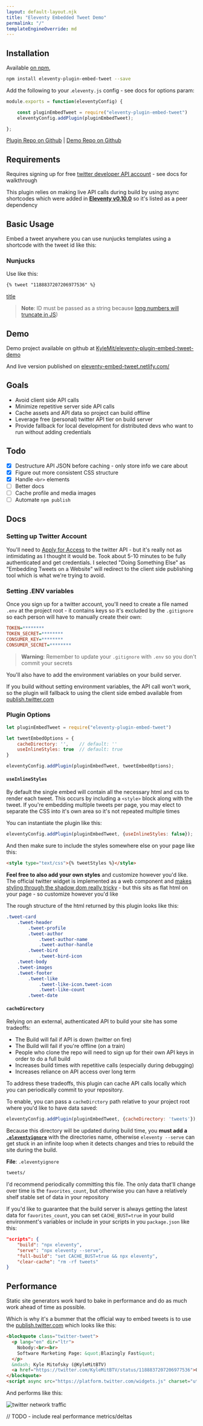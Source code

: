 ```yaml
---
layout: default-layout.njk
title: "Eleventy Embedded Tweet Demo"
permalink: "/"
templateEngineOverride: md
---
```



## Installation

Available [on npm](https://www.npmjs.com/package/eleventy-plugin-embed-tweet),

```bash
npm install eleventy-plugin-embed-tweet --save
```

Add the following to your .`eleventy.js` config - see docs for options param:

```js
module.exports = function(eleventyConfig) {

    const pluginEmbedTweet = require("eleventy-plugin-embed-tweet")
    eleventyConfig.addPlugin(pluginEmbedTweet);

};
```

[Plugin Repo on Github](https://github.com/KyleMit/eleventy-plugin-embed-tweet) | [Demo Repo on Github](https://github.com/KyleMit/eleventy-plugin-embed-tweet-demo)

## Requirements

Requires signing up for free [twitter developer API account](https://developer.twitter.com/en/apply-for-access) - see docs for walkthrough

This plugin relies on making live API calls during build by using async shortcodes which were added in [**Eleventy v0.10.0**](https://github.com/11ty/eleventy/releases/tag/v0.10.0-beta.1) so it's listed as a peer dependency

## Basic Usage

Embed a tweet anywhere you can use nunjucks templates using a shortcode with the tweet id like this:

### Nunjucks

Use like this:

<!-- {% raw %} -->
```handlebars
{% tweet "1188837207206977536" %}
```
<!-- {% endraw %} -->

[title](url)
> **Note**: ID must be passed as a string because [long numbers will truncate in JS](https://developer.mozilla.org/en-US/docs/Web/JavaScript/Reference/Global_Objects/Number/MAX_SAFE_INTEGER))

## Demo

Demo project available on github at [KyleMit/eleventy-plugin-embed-tweet-demo](https://github.com/KyleMit/eleventy-plugin-embed-tweet-demo)

And live version published on [eleventy-embed-tweet.netlify.com/](https://eleventy-embed-tweet.netlify.com/)

## Goals

* Avoid client side API calls
* Minimize repetitive server side API calls
* Cache assets and API data so project can build offline
* Leverage free (personal) twitter API tier on build server
* Provide fallback for local development for distributed devs who want to run without adding credentials

## Todo

* [x] Destructure API JSON before caching - only store info we care about
* [x] Figure out more consistent CSS structure
* [x] Handle `<br>` elements
* [ ] Better docs
* [ ] Cache profile and media images
* [ ] Automate `npm publish`

## Docs

### Setting up Twitter Account

You'll need to [Apply for Access](https://developer.twitter.com/en/apply-for-access) to the twitter API - but it's really not as intimidating as I thought it would be.  Took about 5-10 minutes to be fully authenticated and get credentials.  I selected "Doing Something Else" as "Embedding Tweets on a Website" will redirect to the client side publishing tool which is what we're trying to avoid.

### Setting .ENV variables

Once you sign up for a twitter account, you'll need to create a file named `.env` at the project root - it contains keys so it's excluded by the `.gitignore` so each person will have to manually create their own:

```ini
TOKEN=********
TOKEN_SECRET=********
CONSUMER_KEY=********
CONSUMER_SECRET=********
```

> **Warning**: Remember to update your `.gitignore` with `.env` so you don't commit your secrets

You'll also have to add the environment variables on your build server.

If you build without setting environment variables, the API call won't work, so the plugin will fallback to using the client side embed available from [publish.twitter.com](https://publish.twitter.com/#)

### Plugin Options

```js
let pluginEmbedTweet = require("eleventy-plugin-embed-tweet")

let tweetEmbedOptions = {
    cacheDirectory: '',    // default: ''
    useInlineStyles: true  // default: true
}

eleventyConfig.addPlugin(pluginEmbedTweet, tweetEmbedOptions);
```

#### `useInlineStyles`

By default the single embed will contain all the necessary html and css to render each tweet.  This occurs by including a `<style>` block along with the tweet.  If you're embedding multiple tweets per page, you may elect to separate the CSS into it's own area so it's not repeated multiple times

You can instantiate the plugin like this:

```js
eleventyConfig.addPlugin(pluginEmbedTweet, {useInlineStyles: false});
```

And then make sure to include the styles somewhere else on your page like this:

<!-- {% raw %} -->
```html
<style type="text/css">{% tweetStyles %}</style>
```
<!-- {% endraw %} -->


**Feel free to also add your own styles** and customize however you'd like.  The official twitter widget is implemented as a web component and [makes styling through the shadow dom really tricky](https://stackoverflow.com/a/59493027/1366033) - but this sits as flat html on your page - so customize however you'd like

The rough structure of the html returned by this plugin looks like this:

```css
.tweet-card
    .tweet-header
        .tweet-profile
        .tweet-author
            .tweet-author-name
            .tweet-author-handle
        .tweet-bird
            .tweet-bird-icon
    .tweet-body
    .tweet-images
    .tweet-footer
        .tweet-like
            .tweet-like-icon.tweet-icon
            .tweet-like-count
        .tweet-date
```

#### `cacheDirectory`

Relying on an external, authenticated API to build your site has some tradeoffs:

* The Build will fail if API is down (twitter on fire)
* The Build will fail if you're offline (on a train)
* People who clone the repo will need to sign up for their own API keys in order to do a full build
* Increases build times with repetitive calls (especially during debugging)
* Increases reliance on API access over long term

To address these tradeoffs, this plugin can cache API calls locally which you can periodically commit to your repository.

To enable, you can pass a `cacheDirctory` path relative to your project root where you'd like to have data saved:

```js
eleventyConfig.addPlugin(pluginEmbedTweet, {cacheDirectory: 'tweets'});
```

Because this directory will be updated during build time, you **must add a [`.eleventyignore`](https://www.11ty.dev/docs/ignores/)** with the directories name, otherwise `eleventy --serve` can get stuck in an infinite loop when it detects changes and tries to rebuild the site during the build.

**File**: `.eleventyignore`

```bash
tweets/
```

I'd recommend periodically committing this file. The only data that'll change over time is the `favorites_count`, but otherwise you can have a relatively shelf stable set of data in your repository

If you'd like to guarantee that the build server is always getting the latest data for `favorites_count`, you can set `CACHE_BUST=true` in your build environment's variables or include in your scripts in you `package.json` like this:

```json
"scripts": {
    "build": "npx eleventy",
    "serve": "npx eleventy --serve",
    "full-build": "set CACHE_BUST=true && npx eleventy",
    "clear-cache": "rm -rf tweets"
}
```


## Performance

Static site generators work hard to bake in performance and do as much work ahead of time as possible.

Which is why it's a bummer that the official way to embed tweets is to use the [publish.twitter.com](https://publish.twitter.com/#) which looks like this:

```html
<blockquote class="twitter-tweet">
  <p lang="en" dir="ltr">
    Nobody:<br><br>
    Software Marketing Page: &quot;Blazingly Fast&quot;
  </p>
  &mdash; Kyle Mitofsky (@KyleMitBTV)
  <a href="https://twitter.com/KyleMitBTV/status/1188837207206977536">October 28, 2019</a>
</blockquote>
<script async src="https://platform.twitter.com/widgets.js" charset="utf-8"></script>
```

And performs like this:

![twitter network traffic](https://i.imgur.com/4SFqs4P.png)

// TODO - include real performance metrics/deltas
